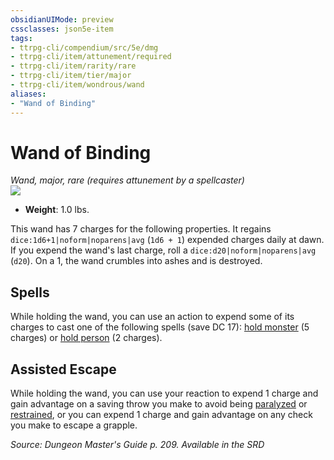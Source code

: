 ```yaml
---
obsidianUIMode: preview
cssclasses: json5e-item
tags:
- ttrpg-cli/compendium/src/5e/dmg
- ttrpg-cli/item/attunement/required
- ttrpg-cli/item/rarity/rare
- ttrpg-cli/item/tier/major
- ttrpg-cli/item/wondrous/wand
aliases: 
- "Wand of Binding"
---
```

# Wand of Binding
*Wand, major, rare (requires attunement by a spellcaster)*  
![](/3-Mechanics/CLI/Compendium/items/img/wand-of-binding.webp#right)

- **Weight**: 1.0 lbs.

This wand has 7 charges for the following properties. It regains `dice:1d6+1|noform|noparens|avg` (`1d6 + 1`) expended charges daily at dawn. If you expend the wand's last charge, roll a `dice:d20|noform|noparens|avg` (`d20`). On a 1, the wand crumbles into ashes and is destroyed.

## Spells

While holding the wand, you can use an action to expend some of its charges to cast one of the following spells (save DC 17): [hold monster](/3-Mechanics/CLI/Compendium/spells/hold-monster.md) (5 charges) or [hold person](/3-Mechanics/CLI/Compendium/spells/hold-person.md) (2 charges).

## Assisted Escape

While holding the wand, you can use your reaction to expend 1 charge and gain advantage on a saving throw you make to avoid being [paralyzed](/3-Mechanics/CLI/Rules/conditions.md#Paralyzed) or [restrained](/3-Mechanics/CLI/Rules/conditions.md#Restrained), or you can expend 1 charge and gain advantage on any check you make to escape a grapple.

*Source: Dungeon Master's Guide p. 209. Available in the <span title='Systems Reference Document (5.1)'>SRD</span>*
